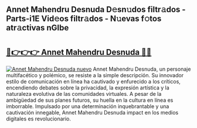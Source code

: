 ## Annet Mahendru Desnuda D𝚎sn𝚞dos filtr𝚊dos - Parts-i1E Vid𝚎os filtr𝚊dos - N𝚞evas f𝚘tos atr𝚊ctivas nGIbe

# <h2><a href="http://mbcnbg.tromn.icu/?c=Annet+Mahendru+Desnuda">🔗👉👉👉 Annet Mahendru Desnuda 🔗🔗</a></h2>

[![Annet Mahendru Desnuda nuevo](https://i.imgur.com/pEAQMta.gif)](http://mbcnbg.tromn.icu/?c=Annet+Mahendru+Desnuda)
Annet Mahendru Desnuda, un personaje multifacético y polémico, se resiste a la simple descripción. Su innovador estilo de comunicación en línea ha cautivado y enfurecido a los críticos, encendiendo debates sobre la privacidad, la expresión artística y la naturaleza evolutiva de las comunidades virtuales. A pesar de la ambigüedad de sus planes futuros, su huella en la cultura en línea es imborrable. Impulsado por una determinación inquebrantable y una cautivación innegable, Annet Mahendru Desnuda impact en los medios digitales es revolucionario.
